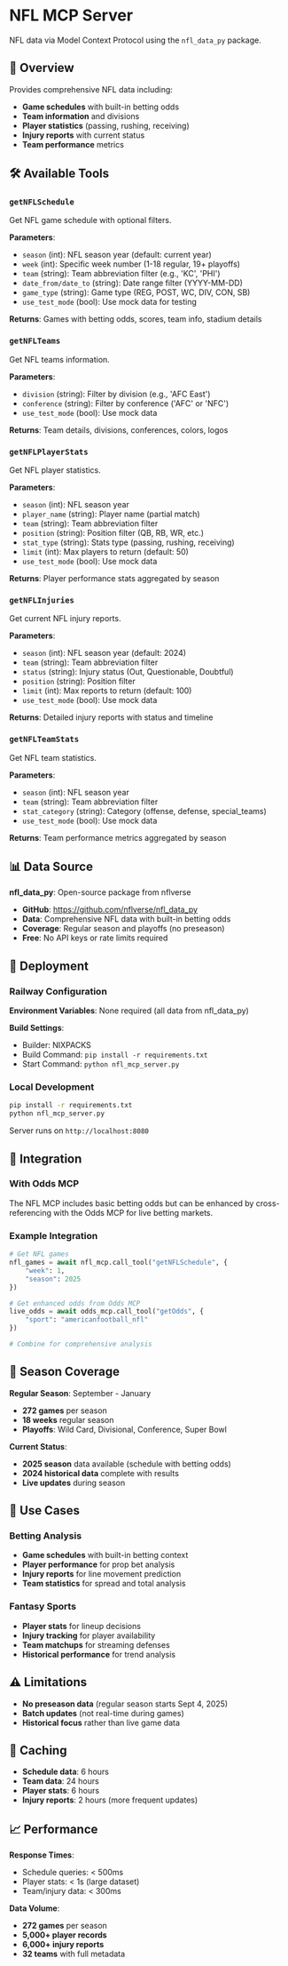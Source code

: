 # NFL MCP Server

NFL data via Model Context Protocol using the `nfl_data_py` package.

## 🏈 Overview

Provides comprehensive NFL data including:
- **Game schedules** with built-in betting odds
- **Team information** and divisions
- **Player statistics** (passing, rushing, receiving)
- **Injury reports** with current status
- **Team performance** metrics

## 🛠️ Available Tools

### `getNFLSchedule`
Get NFL game schedule with optional filters.

**Parameters**:
- `season` (int): NFL season year (default: current year)
- `week` (int): Specific week number (1-18 regular, 19+ playoffs)
- `team` (string): Team abbreviation filter (e.g., 'KC', 'PHI')
- `date_from/date_to` (string): Date range filter (YYYY-MM-DD)
- `game_type` (string): Game type (REG, POST, WC, DIV, CON, SB)
- `use_test_mode` (bool): Use mock data for testing

**Returns**: Games with betting odds, scores, team info, stadium details

### `getNFLTeams`
Get NFL teams information.

**Parameters**:
- `division` (string): Filter by division (e.g., 'AFC East')
- `conference` (string): Filter by conference ('AFC' or 'NFC')
- `use_test_mode` (bool): Use mock data

**Returns**: Team details, divisions, conferences, colors, logos

### `getNFLPlayerStats`
Get NFL player statistics.

**Parameters**:
- `season` (int): NFL season year
- `player_name` (string): Player name (partial match)
- `team` (string): Team abbreviation filter
- `position` (string): Position filter (QB, RB, WR, etc.)
- `stat_type` (string): Stats type (passing, rushing, receiving)
- `limit` (int): Max players to return (default: 50)
- `use_test_mode` (bool): Use mock data

**Returns**: Player performance stats aggregated by season

### `getNFLInjuries`
Get current NFL injury reports.

**Parameters**:
- `season` (int): NFL season year (default: 2024)
- `team` (string): Team abbreviation filter
- `status` (string): Injury status (Out, Questionable, Doubtful)
- `position` (string): Position filter
- `limit` (int): Max reports to return (default: 100)
- `use_test_mode` (bool): Use mock data

**Returns**: Detailed injury reports with status and timeline

### `getNFLTeamStats`
Get NFL team statistics.

**Parameters**:
- `season` (int): NFL season year
- `team` (string): Team abbreviation filter
- `stat_category` (string): Category (offense, defense, special_teams)
- `use_test_mode` (bool): Use mock data

**Returns**: Team performance metrics aggregated by season

## 📊 Data Source

**nfl_data_py**: Open-source package from nflverse
- **GitHub**: https://github.com/nflverse/nfl_data_py
- **Data**: Comprehensive NFL data with built-in betting odds
- **Coverage**: Regular season and playoffs (no preseason)
- **Free**: No API keys or rate limits required

## 🚀 Deployment

### Railway Configuration

**Environment Variables**: None required (all data from nfl_data_py)

**Build Settings**:
- Builder: NIXPACKS
- Build Command: `pip install -r requirements.txt`
- Start Command: `python nfl_mcp_server.py`

### Local Development

```bash
pip install -r requirements.txt
python nfl_mcp_server.py
```

Server runs on `http://localhost:8080`

## 🔗 Integration

### With Odds MCP
The NFL MCP includes basic betting odds but can be enhanced by cross-referencing with the Odds MCP for live betting markets.

### Example Integration
```python
# Get NFL games
nfl_games = await nfl_mcp.call_tool("getNFLSchedule", {
    "week": 1,
    "season": 2025
})

# Get enhanced odds from Odds MCP
live_odds = await odds_mcp.call_tool("getOdds", {
    "sport": "americanfootball_nfl"
})

# Combine for comprehensive analysis
```

## 📅 Season Coverage

**Regular Season**: September - January
- **272 games** per season
- **18 weeks** regular season
- **Playoffs**: Wild Card, Divisional, Conference, Super Bowl

**Current Status**: 
- **2025 season** data available (schedule with betting odds)
- **2024 historical data** complete with results
- **Live updates** during season

## 🎯 Use Cases

### Betting Analysis
- **Game schedules** with built-in betting context
- **Player performance** for prop bet analysis
- **Injury reports** for line movement prediction
- **Team statistics** for spread and total analysis

### Fantasy Sports
- **Player stats** for lineup decisions
- **Injury tracking** for player availability
- **Team matchups** for streaming defenses
- **Historical performance** for trend analysis

## ⚠️ Limitations

- **No preseason data** (regular season starts Sept 4, 2025)
- **Batch updates** (not real-time during games)
- **Historical focus** rather than live game data

## 🔄 Caching

- **Schedule data**: 6 hours
- **Team data**: 24 hours
- **Player stats**: 6 hours
- **Injury reports**: 2 hours (more frequent updates)

## 📈 Performance

**Response Times**:
- Schedule queries: < 500ms
- Player stats: < 1s (large dataset)
- Team/injury data: < 300ms

**Data Volume**:
- **272 games** per season
- **5,000+ player records**
- **6,000+ injury reports**
- **32 teams** with full metadata